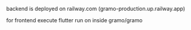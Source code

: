 backend is deployed on railway.com (gramo-production.up.railway.app)

for frontend execute flutter run on inside gramo/gramo
